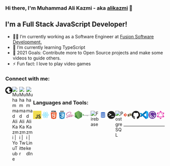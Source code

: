 ### Hi there, I'm Muhammad Ali Kazmi - aka [alikazmi](https://alikazmi.dev) 👋

## I'm a Full Stack JavaScript Developer!

- 👨‍💻 I’m currently working as a Software Engineer at [Fusion Software Development.](https://www.fusionsd.com.au/)
- 📖 I’m currently learning TypeScript
- 🥅 2021 Goals: Contribute more to Open Source projects and make some videos to guide others.
- ⚡ Fun fact: I love to play video games

### Connect with me:

[<img align="left" width="22px" src="https://raw.githubusercontent.com/iconic/open-iconic/master/svg/globe.svg" />][website]
[<img align="left" alt="Muhammad Ali Kazmi | YouTube" width="22px" src="https://cdn.jsdelivr.net/npm/simple-icons@v3/icons/youtube.svg" />][youtube]

<!-- [<img align="left" alt="Muhammad Ali Kazmi | Stackoverflow" width="22px" src="https://logodix.com/logo/379478.png" />][stackoverflow] -->

[<img align="left" alt="Muhammad Ali Kazmi | Twitter" width="22px" src="https://cdn.jsdelivr.net/npm/simple-icons@v3/icons/twitter.svg" />][twitter]
[<img align="left" alt="Muhammad Ali Kazmi | LinkedIn" width="22px" src="https://cdn.jsdelivr.net/npm/simple-icons@v3/icons/linkedin.svg" />][linkedin]

<!-- [<img align="left" alt="Muhammad Ali Kazmi | Instagram" width="22px" src="https://cdn.jsdelivr.net/npm/simple-icons@v3/icons/instagram.svg" />][instagram] -->

<!-- [<img align="left" alt="Muhammad Ali Kazmi | Medium" width="22px" src="https://seeklogo.com/images/M/medium-logo-93CDCF6451-seeklogo.com.png" />][medium] -->
<br />

### Languages and Tools:

<img align="left" alt="JavaScript" width="26px" src="https://raw.githubusercontent.com/github/explore/80688e429a7d4ef2fca1e82350fe8e3517d3494d/topics/javascript/javascript.png" />
<img align="left" alt="React" width="26px" src="https://raw.githubusercontent.com/github/explore/80688e429a7d4ef2fca1e82350fe8e3517d3494d/topics/react/react.png" />
<img align="left" alt="HTML5" width="26px" src="https://raw.githubusercontent.com/github/explore/80688e429a7d4ef2fca1e82350fe8e3517d3494d/topics/html/html.png" />
<img align="left" alt="CSS3" width="26px" src="https://raw.githubusercontent.com/github/explore/80688e429a7d4ef2fca1e82350fe8e3517d3494d/topics/css/css.png" />
<img align="left" alt="Sass" width="26px" src="https://raw.githubusercontent.com/github/explore/80688e429a7d4ef2fca1e82350fe8e3517d3494d/topics/sass/sass.png" />
<img align="left" alt="Node.js" width="26px" src="https://raw.githubusercontent.com/github/explore/80688e429a7d4ef2fca1e82350fe8e3517d3494d/topics/nodejs/nodejs.png" />
<img align="left" alt="MongoDB" title="MongoDB" width="26px" src="https://raw.githubusercontent.com/github/explore/80688e429a7d4ef2fca1e82350fe8e3517d3494d/topics/mongodb/mongodb.png" />
<img align="left" alt="Firebase" width="26px" src="https://firebase.google.com/downloads/brand-guidelines/PNG/logo-logomark.png" />
<img align="left" alt="SQL" width="26px" src="https://raw.githubusercontent.com/github/explore/80688e429a7d4ef2fca1e82350fe8e3517d3494d/topics/sql/sql.png" />
<img align="left" alt="Bash" width="26px" src="https://raw.githubusercontent.com/github/explore/80688e429a7d4ef2fca1e82350fe8e3517d3494d/topics/terminal/terminal.png" />
<img align="left" alt="PostgreSQL" width="26px" src="https://www.postgresql.org/media/img/about/press/elephant.png" />
<img align="left" alt="Git" width="26px" src="https://raw.githubusercontent.com/github/explore/80688e429a7d4ef2fca1e82350fe8e3517d3494d/topics/git/git.png" />
<img align="left" alt="GitHub" width="26px" src="https://raw.githubusercontent.com/github/explore/78df643247d429f6cc873026c0622819ad797942/topics/github/github.png" />
<img align="left" alt="Visual Studio Code" width="26px" src="https://raw.githubusercontent.com/github/explore/80688e429a7d4ef2fca1e82350fe8e3517d3494d/topics/visual-studio-code/visual-studio-code.png" />
<img align="left" alt="Gatsby" width="26px" src="https://raw.githubusercontent.com/github/explore/e94815998e4e0713912fed477a1f346ec04c3da2/topics/gatsby/gatsby.png" />
<img align="left" alt="GraphQL" width="26px" src="https://raw.githubusercontent.com/github/explore/80688e429a7d4ef2fca1e82350fe8e3517d3494d/topics/graphql/graphql.png" />
<!-- <img align="left" alt="Deno" width="26px" src="https://raw.githubusercontent.com/github/explore/361e2821e2dea67711cde99c9c40ed357061cf27/topics/deno/deno.png" /> -->

<br />
<br />

---

[website]: https://kazmiali.github.io/
[twitter]: https://twitter.com/ali_smak09
[youtube]: https://www.youtube.com/channel/UCRDcKYOq4KEZGXXw6qbgxng
[linkedin]: https://https://www.linkedin.com/in/muhammad-alikazmi/

<!-- [instagram]: https://instagram.com/codeSTACKr -->
